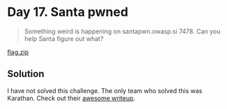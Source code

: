 # Day 17. Santa pwned

> Something weird is happening on santapwn.owasp.si 7478. Can you help Santa figure out what?

[flag.zip](./flag.zip)

## Solution

I have not solved this challenge. The only team who solved this was Karathan. Check out their [awesome writeup](https://github.com/SBird1337/xmas2021/blob/master/santa-pwnd/writeup.md).
